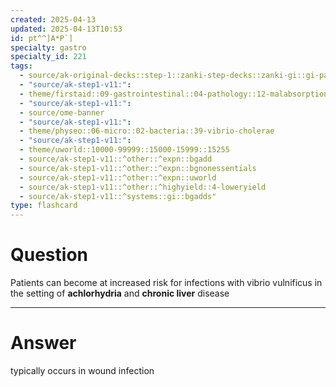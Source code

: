 ```yaml
---
created: 2025-04-13
updated: 2025-04-13T10:53
id: pt^^]A*P`]
specialty: gastro
specialty_id: 221
tags:
  - source/ak-original-decks::step-1::zanki-step-decks::zanki-gi::gi-pathology
  - "source/ak-step1-v11:": 
  - theme/firstaid::09-gastrointestinal::04-pathology::12-malabsorption-syndromes::achlorhydria
  - "source/ak-step1-v11:": 
  - source/ome-banner
  - "source/ak-step1-v11:": 
  - theme/physeo::06-micro::02-bacteria::39-vibrio-cholerae
  - "source/ak-step1-v11:": 
  - theme/uworld::10000-99999::15000-15999::15255
  - source/ak-step1-v11::^other::^expn::bgadd
  - source/ak-step1-v11::^other::^expn::bgnonessentials
  - source/ak-step1-v11::^other::^expn::uworld
  - source/ak-step1-v11::^other::^highyield::4-loweryield
  - source/ak-step1-v11::^systems::gi::bgadds"
type: flashcard
---
```


# Question
Patients can become at increased risk for infections with vibrio vulnificus in the setting of **achlorhydria** and **chronic liver** disease

---

# Answer
typically occurs in wound infection